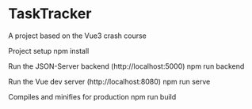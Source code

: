 # TaskTracker

A project based on the Vue3 crash course

Project setup
npm install

Run the JSON-Server backend (http://localhost:5000)
npm run backend

Run the Vue dev server (http://localhost:8080)
npm run serve

Compiles and minifies for production
npm run build
